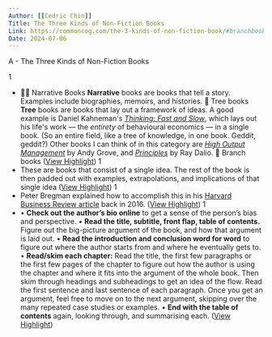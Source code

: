 ```yaml
---
Author: [[Cedric Chin]]
Title: The Three Kinds of Non-Fiction Books
Link: https://commoncog.com/the-3-kinds-of-non-fiction-book/#branchbooks
Date: 2024-07-06
---
```

A - The Three Kinds of Non-Fiction Books

1
- 💁‍♀️ Narrative Books
  **Narrative** books are books that tell a story. Examples include biographies, memoirs, and histories.
  🌳 Tree books
  **Tree** books are books that lay out a framework of ideas. A good example is Daniel Kahneman's *[Thinking: Fast and Slow](https://www.amazon.com/Thinking-Fast-Slow-Daniel-Kahneman/dp/0374533555)*, which lays out his life's work — the *entirety* of behavioural economics — in a single book. (So an entire field, like a tree of knowledge, in one book. Geddit, geddit?) Other books I can think of in this category are *[High Output Management](https://www.amazon.com/High-Output-Management-Andrew-Grove/dp/0679762884)* by Andy Grove, and *[Principles](https://www.amazon.com/Principles-Life-Work-Ray-Dalio/dp/1501124021)* by Ray Dalio.
  🌿 Branch books ([View Highlight](https://read.readwise.io/read/01gr1snt47vxy119x5aq1e7ar4))
1
- These are books that consist of a single idea. The rest of the book is then padded out with examples, extrapolations, and implications of that single idea ([View Highlight](https://read.readwise.io/read/01gr1sp3zkqxfea48a7vxab007))
1
- Peter Bregman explained how to accomplish this in his [Harvard Business Review article](https://hbr.org/2016/02/how-to-read-a-book-a-week) back in 2016. ([View Highlight](https://read.readwise.io/read/01gr1ss51whfsfak93wpabrz5s))
1
- • **Check out the author’s bio online** to get a sense of the person’s bias and perspective.
  • **Read the title, subtitle, front flap, table of contents.** Figure out the big-picture argument of the book, and how that argument is laid out.
  • **Read the introduction and conclusion word for word** to figure out where the author starts from and where he eventually gets to.
  • **Read/skim each chapter:** Read the title, the first few paragraphs or the first few pages of the chapter to figure out how the author is using the chapter and where it fits into the argument of the whole book. Then skim through headings and subheadings to get an idea of the flow. Read the first sentence and last sentence of each paragraph. Once you get an argument, feel free to move on to the next argument, skipping over the many repeated case studies or examples.
  • **End with the table of contents** again, looking through, and summarising each. ([View Highlight](https://read.readwise.io/read/01gr1ss04ag8dknckz0ce2a9w9))
